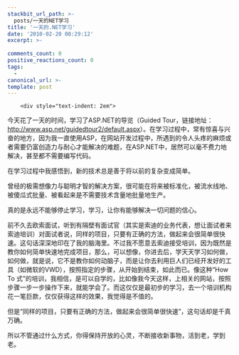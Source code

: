 ```yaml
---
stackbit_url_path: >-
  posts/一天的NET学习
title: '一天的.NET学习'
date: '2010-02-20 08:29:12'
excerpt: >-
  
comments_count: 0
positive_reactions_count: 0
tags: 
  - 
canonical_url: >-
template: post
---
```


        <div style="text-indent: 2em">
<p>今天花了一天的时间，学习了ASP.NET的导览（Guided Tour，链接地址：<a href="http://www.asp.net/guidedtour2/default.aspx">http://www.asp.net/guidedtour2/default.aspx</a>）。在学习过程中，常有惊喜与兴奋的地方，因为我一直使用ASP，在网站开发过程中，所遇到的令人头疼的麻烦或者需要仍富创造力与耐心才能解决的难题，在ASP.NET中，居然可以毫不费力地解决，甚至都不需要编写代码。</p>
<p>在学习过程中我感悟到，新的技术总是善于将以前的复杂变成简单。</p>
<p>曾经的极需想像力与聪明才智的解决方案，很可能在将来被标准化，被流水线地、被傻瓜式批量、被看起来是不需要技术含量地批量地生产。</p>
<p>真的是永远不能够停止学习，学习，让你有能够解决一切问题的信心。</p>
<p>前不久去欧索面试，听到有隔壁有面试官（其实是索迪的业务代表，想让面试者来索迪培训）对面试者说，同样的项目，只要有正确的方法，做起来会很简单很快速。这句话深深地印在了我的脑海里。不过我不愿意去索迪接受培训，因为既然是教你如何简单快速地完成项目，那么，可以想像，你进去后，学天天学习如何做，如何做，就是说，它不是教你如何动脑子，而是让你去利用巨人们已经开发好的工具（如微软的VWD），按照指定的步骤，从开始到结束，如此而已。像这种“How To 式”的培训，我相信，是可以自学的，比如像我今天这样，上相关的网站，按照步骤一步一步操作下来，就能学会了。而这仅仅是最初步的学习，去一个培训机构花一笔巨款，仅仅获得这样的效果，我觉得是不值的。</p>
<p>但是“同样的项目，只要有正确的方法，做起来会很简单很快速”，这句话却是千真万确。</p>
<p>所以不管通过什么方式，你得保持开放的心灵，不断接收新事物，活到老，学到老。</p>
<p>&nbsp;</p>
</div>
      